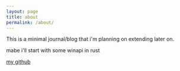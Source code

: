 ```yaml
---
layout: page
title: about
permalink: /about/
---
```


This is a minimal journal/blog that i'm planning on extending later on.

mabe i'll start with some winapi in rust

[my github](http://github.com/d34dmeat/)